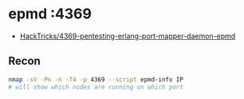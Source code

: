 # epmd :4369

* [HackTricks/4369-pentesting-erlang-port-mapper-daemon-epmd](https://book.hacktricks.xyz/pentesting/4369-pentesting-erlang-port-mapper-daemon-epmd)

## Recon

```bash
nmap -sV -Pn -n -T4 -p 4369 --script epmd-info IP
# will show which nodes are running on which port
```
